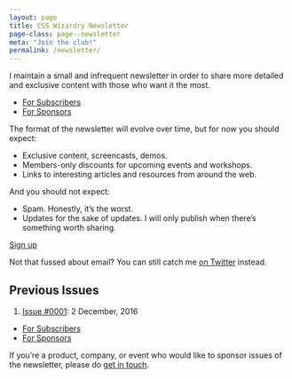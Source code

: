 ```yaml
---
layout: page
title: CSS Wizardry Newsletter
page-class: page--newsletter
meta: "Join the club!"
permalink: /newsletter/
---
```


I maintain a small and infrequent newsletter in order to share more detailed and
exclusive content with those who want it the most.

<ul class="c-nav-secondary" id="section:subscribers">
  <li class="c-nav-secondary__item"><a href="#section:subscribers" class="c-nav-secondary__link  is-current">For Subscribers</a></li>
  <li class="c-nav-secondary__item"><a href="#section:sponsors" class="c-nav-secondary__link">For Sponsors</a></li>
</ul>

The format of the newsletter will evolve over time, but for now you should
expect:

* Exclusive content, screencasts, demos.
* Members-only discounts for upcoming events and workshops.
* Links to interesting articles and resources from around the web.

And you should not expect:

* Spam. Honestly, it’s the worst.
* Updates for the sake of updates. I will only publish when there’s something
  worth sharing.

<a href="http://csswizardry.us14.list-manage2.com/subscribe?u=95f3f41085f5f957a07ba5efd&id=ba05b5418d" class="btn  btn--full">Sign up</a>

Not that fussed about email? You can still catch me [on
Twitter](https://twitter.com/csswizardry) instead.

## Previous Issues

1. [Issue #0001](http://us14.campaign-archive1.com/?u=95f3f41085f5f957a07ba5efd&id=5ea7afe1ea&e=96a324a92a): <time datetime="2016-12-02">2 December, 2016</time>





<ul class="c-nav-secondary  mt++" id="section:sponsors">
  <li class="c-nav-secondary__item"><a href="#section:subscribers" class="c-nav-secondary__link">For Subscribers</a></li>
  <li class="c-nav-secondary__item"><a href="#section:sponsors" class="c-nav-secondary__link  is-current">For Sponsors</a></li>
</ul>

If you’re a product, company, or event who would like to sponsor issues of the
newsletter, please do [get in touch](/contact/).
